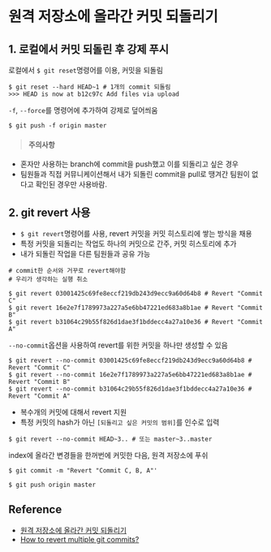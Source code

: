# 원격 저장소에 올라간 커밋 되돌리기

## 1. 로컬에서 커밋 되돌린 후 강제 푸시
로컬에서 `$ git reset`명령어를 이용, 커밋을 되돌림
```
$ git reset --hard HEAD~1 # 1개의 commit 되돌림
>>> HEAD is now at b12c97c Add files via upload
```
`-f`, `--force`를 명령어에 추가하여 강제로 덮어씌움
```
$ git push -f origin master
```
>#### 주의사항
- 혼자만 사용하는 branch에 commit을 push했고 이를 되돌리고 싶은 경우
- 팀원들과 직접 커뮤니케이션해서 내가 되돌린 commit을 pull로 땡겨간 팀원이 없다고 확인된 경우만 사용바람.

## 2. git revert 사용
- `$ git revert`명령어를 사용, revert 커밋을 커밋 히스토리에 쌓는 방식을 채용
- 특정 커밋을 되돌리는 작업도 하나의 커밋으로 간주, 커밋 히스토리에 추가
- 내가 되돌린 작업을 다른 팀원들과 공유 가능
```
# commit한 순서와 거꾸로 revert해야함
# 우리가 생각하는 실행 취소

$ git revert 03001425c69fe8eccf219db243d9ecc9a60d64b8 # Revert "Commit C"
$ git revert 16e2e7f1789973a227a5e6bb47221ed683a8b1ae # Revert "Commit B"
$ git revert b31064c29b55f826d1dae3f1bddecc4a27a10e36 # Revert "Commit A"
```
`--no-commit`옵션을 사용하여 revert를 위한 커밋을 하나만 생성할 수 있음
```
$ git revert --no-commit 03001425c69fe8eccf219db243d9ecc9a60d64b8 # Revert "Commit C"
$ git revert --no-commit 16e2e7f1789973a227a5e6bb47221ed683a8b1ae # Revert "Commit B"
$ git revert --no-commit b31064c29b55f826d1dae3f1bddecc4a27a10e36 # Revert "Commit A"
```
- 복수개의 커밋에 대해서 revert 지원
- 특정 커밋의 hash가 아닌 `[되돌리고 싶은 커밋의 범위]`를 인수로 입력
```
$ git revert --no-commit HEAD~3.. # 또는 master~3..master
```
index에 올라간 변경들을 한꺼번에 커밋한 다음, 원격 저장소에 푸쉬
```
$ git commit -m "Revert "Commit C, B, A"'
```
```
$ git push origin master
```

## Reference
- [원격 저장소에 올라간 커밋 되돌리기](https://jupiny.com/2019/03/19/revert-commits-in-remote-repository/)
- [How to revert multiple git commits?](https://stackoverflow.com/questions/1463340/how-to-revert-multiple-git-commits)
